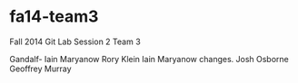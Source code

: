 fa14-team3
==========

Fall 2014 Git Lab Session 2 Team 3

Gandalf-
Iain Maryanow 
Rory Klein
Iain Maryanow changes.
Josh Osborne
Geoffrey Murray
